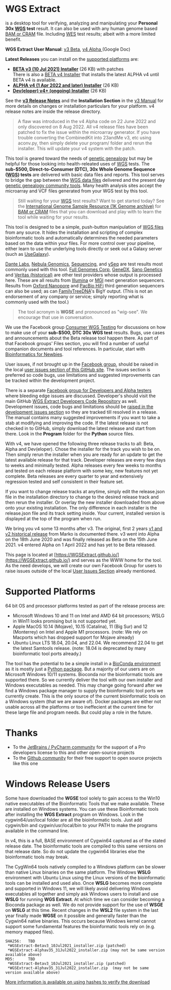 # WGS Extract
is a desktop tool for verifying, analyzing and manipulating your **Personal 30x [WGS](https://h600.org/wiki/WGS) test** result. It can also be used with any human genome based [BAM or CRAM](https://h600.org/wiki/Sequencing+File+Formats) file. Including [WES](https://h600.org/wiki/WES) test results; albeit with a more limited benefit.

**WGS Extract** **User Manual**: [v3 Beta](https://bit.ly/35IziTY), [v4 Alpha ](https://bit.ly/3JCyZNa) (Google Doc)

__Latest Releases__ you can install on the [supported platforms](#supported-platforms) are:
* **[BETA v3 (10 Jul 2021) Installer](https://bit.ly/3hvFsyA)**  (26 KB) with patches\
	There is also a [BETA v4 Installer](https://bit.ly/3Ow0GJG) that installs the latest ALPHA v4 until BETA v4 is available.
* **[ALPHA v4 (1 Apr 2022 and later) Installer](https://bit.ly/3B8MK5s)**  (26 KB)
* **[Dev(eloper) v4+ (ongoing) Installer](https://bit.ly/3z7nGZQ)**  (26 KB)

See the **[v3 Release Notes](https://github.com/WGSExtract/WGSExtract.github.io/blob/master/WGSE_Betav3_Release_Notes.md)** and the **Installation Section** in the [v3 Manual](https://bit.ly/35IziTY) for more details on changes or installation particulars for your platform. v4 release notes are inside the release directory.

>A flaw was introduced in the v4 Alpha code on 22 June 2022 and only discovered on 8 Aug 2022. All v4 release files have been patched to fix the issue within the microarray generator. If you have trouble converting the CombinedKit into 23andMe v3, etc using aconv.py, then simply delete your program/ folder and rerun the installer. This will update your v4 system with the patch.

This tool is geared toward the needs of [genetic genealogy](https://h600.org/wiki/Genetic+Genealogy) but may be helpful for those looking into health-releated uses of [WGS](https://h600.org/wiki/WGS) tests. The **sub-$500, Direct-to-Consumer (DTC), 30x Whole Genome Sequence ([WGS](https://h600.org/wiki/WGS)) tests** are delivered with basic data files and reports. This tool serves to bridge the gap between the [WGS data files](https://h600.org/wiki/Sequencing+File+Formats) delivered and the present day [genetic genealogy community tools](https://h600.org/wiki/Third+Party+Analysis+Tools). Many health analysis sites accept the microarray and VCF files generated from your WGS test by this tool.

>Still waiting for your [WGS](https://h600.org/wiki/WGS) test results?  Want to get started today?  See the [International Genome Sample Resource (1K Genome archive)](https://www.internationalgenome.org/data) for [BAM or CRAM](https://h600.org/wiki/Sequencing+File+Formats) files that you can download and play with to learn the tool while waiting for your results.

This tool is designed to be a simple, push-button manipulation of [WGS files](https://h600.org/wiki/Sequencing+File+Formats) from any source. It hides the installation and scripting of complex bioinformatic tools and automatically determines the needed parameters based on the data within your files.  For more control over your pipeline, either learn to use the underlying tools directly or seek out a Galaxy server (such as [UseGalaxy](https://usegalaxy.org/)).

[Dante Labs](https://genome.dantelabs.com), [Nebula Genomics](https://nebula.org/), [Sequencing](https://sequencing.com/), and [ySeq](https://yseq.net/) are test results most commonly used with this tool. [Full Genomes Corp](https://fullgenomes.com/]), [GeneDX](https://www.genedx.com/), [Sano Genetics](https://sanogenetics.com) and [Veritas (historical)](https://veritasgenetics.com) are other test providers whose output is processed here. These are all results from [Illumina](https://illumina.com) or [MGI](https://en.mgi-tech.com/) next generation sequencers.  Results from [Oxford Nanopore](https://nanoporetech.com/) and [PacBio HiFi](https://www.pacb.com/smrt-science/smrt-sequencing/hifi-reads-for-highly-accurate-long-read-sequencing/) third generation sequencers can also be used; as can [FamilyTreeDNA](https://familytreedna.com/)'s BigY output. (This is not an endorsement of any company or service; simply reporting what is commonly used with the tool.)

>The tool acronym is **WGSE** and pronounced as "wig-see". We encourage that use in conversation.

We use the Facebook group [Consumer WGS Testing](https://www.facebook.com/groups/ConsumerWGS/) for discussions on how to make use of your **sub-$500, DTC 30x WGS test** results. Bugs, use cases and announcements about the Beta release tool happen there.  As part of that Facebook groups' Files section, you will find a number of useful companion documents and tool references.  In particular, start with [Bioinformatics for Newbies](http://bit.ly/38jnxnK).

User issues, if not brought up in the [Facebook group](https://www.facebook.com/groups/ConsumerWGS/), should be raised in the local [user issues section of this GitHub site](https://github.com/WGSExtract/WGSExtract.github.io/issues). The issues section is preferred so code bugs, use limitations and suggested improvements can be tracked within the development project.

There is a separate [Facebook group for Developers and Alpha testers](https://www.facebook.com/groups/wgsedev) where bleeding edge issues are discussed.  Developer's should visit the main GitHub [WGS Extract Developers Code Repository](https://github.com/WGSExtract/WGSExtract-Dev/) as well.  Development issues, code bugs and limitations should be [raised in the development issues section](https://github.com/WGSExtract/WGSExtract-Dev/issues) so they are tracked till resolved in a release. The manual contains many suggested improvements if you want to take a stab at modifying and improving the code. If the latest release is not checked in to GitHub, simply download the latest release and start from there. Look in the **Program** folder for the **Python** source files.

With v4, we have opened the following three release tracks to all: Beta, Alpha and Dev(eloper).  Chose the installer for the track you wish to be on. Then simply rerun the installer when you are ready for an update to get the latest available release for that track. Developer releases are every few days to weeks and minimally tested. Alpha releases every few weeks to months and tested on each release platform with some key, new features not yet complete.  Beta releases are every quarter to year and extensively regression tested and self consistent in their feature set.

If you want to change release tracks at anytime, simply edit the release.json file in the installation directory to change to the desired release track and then rerun the installer. Or overlay the new installer downloaded from above onto your existing installation. The only difference in each installer is the release.json file and its track setting inside. Your current, installed version is displayed at the top of the program when run.

We bring you v4 some 13 months after v3.  The original, first 2 years [v1 and v2 historical release](https://github.com/WGSExtract/WGSExtract-Historical) from Marko is documented there. v3 went into Alpha on the 18th June 2020 and was finally released as Beta on the 15th June 2021. v4 entered Alpha on 1 April 2022 and has yet to be Beta released.

This page is located at [https://WGSExtract.github.io/](https://WGSExtract.github.io/) and serves as the WWW home for the tool. As the need develops, we will create our own Facebook Group for users to raise issues outside of the local [User Issues Section](https://github.com/WGSExtract/WGSExtract.github.io/issues) already mentioned.

# Supported Platforms
64 bit OS and processor platforms tested as part of the release process are:
* Microsoft Windows 10 and 11 on Intel and AMD 64 bit processors; WSLG in Win11 looks promising but is not supported yet.
* Apple MacOS 10.14 (Mojave), 10.15 (Catalina), 11 (Big Sur) and 12 (Monterrey) on Intel and Apple M1 processors. (note: We rely on Macports which has dropped support for Mojave already)
* Ubuntu Linux LTS 18.04, 20.04, and 22.04. We recommend 22.04 to get the latest Samtools release. (note: 18.04 is deprecated by many bioinformatic tool ports already.)

The tool has the potential to be a simple install in a [BioConda environment](https://anaconda.org/bioconda) as it is mostly just a [Python package](https://www.python.org/). But a majority of our users are on Microsoft Windows 10/11 systems. Bioconda nor the bioinformatic tools are supported there. So we currently deliver the tool with our own installer and Windows executables as needed. This may change going forward after we find a Windows package manager to supply the bioinformatic tool ports we currently create. This is the only source of the current bioinformatic tools on a Windows system (that we are aware of). Docker packages are either not usable across all the platforms or too ineffecient at the current time for these large file and program needs. But could play a role in the future.

# Thanks
* To the [JetBrains / PyCharm community](https://www.jetbrains.com/pycharm/) for the support of a Pro developers license to this and other open-source projects
* To the [Github community](https://github.com/) for their free support to open source projects like this one

# Windows Release Users
Some have downloaded the **WGSE** tool solely to gain access to the Win10 native executables of the Bioinformatic Tools that we make available.  These are installed on Windows systems.  You can use these Bioinformatic tools after installing the **WGS Extract** program on Windows.  Look in the cygwin64/usr/local folder are all the bioinformatic tools. Just add cygwin/bin and cygwin/usr/local/bin to your PATH to make the programs available in the command line. 

In v4, this is a full, BASE environment of Cygwin64 captured as of the stated release date.  The bioinformatic tools are compiled to this same versions on that release date. So do not update the cygwin64 libraries else the bioinformatic tools may break.

The CygWin64 tools natively compiled to a Windows platform can be slower than native Linux binaries on the same platform.  The Windows **WSLG** environment with Ubuntu Linux using the Linux versions of the bioinformatic tools can be installed and used also.  Once **WSLG** becomes more complete and supported in Windows 11, we will likely avoid delivering Windows executables all together and simply ask Windows users to install and use **WSLG** for running **WGS Extract**. At which time we can consider becoming a Bioconda package as well.  We do not provide support for the use of **WSGE** on **WSLG** at this time. Recent changes in the **WSL2** file system in the last year finally made **WGSE** on it possible and generally faster than the Cygwin64 native binaries. This occurs because Windows kernel cannot support some fundamental features the bioinformatic tools rely on (e.g. memory mapped files).

```
SHA256:   TBD
 *WGSExtract-Betav3_10Jul2021_installer.zip (patched)
 *WGSExtract-Alphav35_31Jul2022_installer.zip (may not be same version available above)
MD5:      TBD
 *WGSExtract-Betav3_10Jul2021_installer.zip (patched)
 *WGSExtract-Alphav35_31Jul2022_installer.zip  (may not be same version available above)
```
[More information is available on using hashes to verify the download](https://www.howtogeek.com/67241/htg-explains-what-are-md5-sha-1-hashes-and-how-do-i-check-them/)
